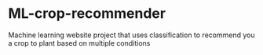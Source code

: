 # ML-crop-recommender
Machine learning website project that uses classification to recommend you a crop to plant based on multiple conditions
